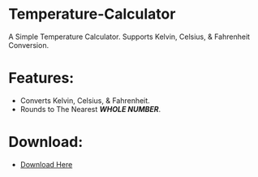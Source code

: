 # Temperature-Calculator
A Simple Temperature Calculator. Supports Kelvin, Celsius, &amp; Fahrenheit Conversion.

# Features:
- Converts Kelvin, Celsius, & Fahrenheit.
- Rounds to The Nearest ***WHOLE NUMBER***.

# Download:
- [Download Here]()
